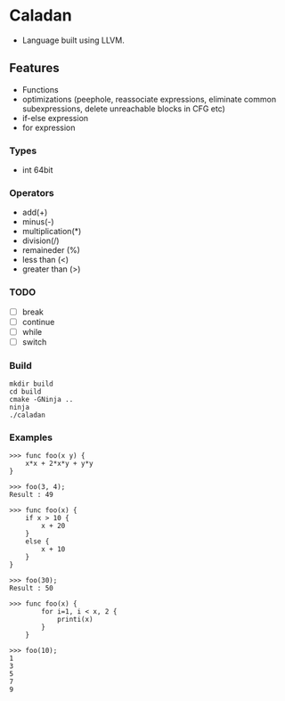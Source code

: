 # Caladan
- Language built using LLVM.
## Features
- Functions
- optimizations (peephole, reassociate expressions, eliminate common
   subexpressions, delete unreachable blocks in CFG etc)
- if-else expression
- for expression
### Types
- int 64bit

### Operators
- add(+)
- minus(-)
- multiplication(*)
- division(/)
- remaineder (%)
- less than (<)
- greater than (>)

### TODO
- [ ] break
- [ ] continue
- [ ] while
- [ ] switch
### Build
```
mkdir build
cd build
cmake -GNinja ..
ninja
./caladan
```
### Examples

```
>>> func foo(x y) {
	x*x + 2*x*y + y*y
}

>>> foo(3, 4);
Result : 49

```
```
>>> func foo(x) {
	if x > 10 {
		x + 20
	}
	else {
		x + 10
	}
}

>>> foo(30);
Result : 50
```

``` 
>>> func foo(x) {
		for i=1, i < x, 2 {
			printi(x)
		}
	}
	
>>> foo(10);
1
3
5
7
9
```
